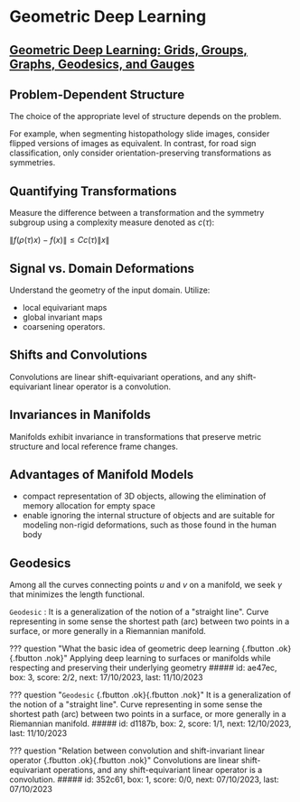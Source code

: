 # Geometric Deep Learning

## [Geometric Deep Learning: Grids, Groups, Graphs, Geodesics, and Gauges](https://arxiv.org/pdf/2104.13478.pdf)

## Problem-Dependent Structure

The choice of the appropriate level of structure depends on the problem.

For example, when segmenting histopathology slide images, consider flipped versions of images as equivalent. In contrast, for road sign classification, only consider orientation-preserving transformations as symmetries.

## Quantifying Transformations

Measure the difference between a transformation and the symmetry subgroup using a complexity measure denoted as $c(\tau)$:

$\lVert f(\rho(\tau)x)-f(x)\lVert \leq Cc(\tau)\lVert x \lVert$

## Signal vs. Domain Deformations

Understand the geometry of the input domain. Utilize:

- local equivariant maps
- global invariant maps
- coarsening operators.

## Shifts and Convolutions

Convolutions are linear shift-equivariant operations, and any shift-equivariant linear operator is a convolution.

## Invariances in Manifolds

Manifolds exhibit invariance in transformations that preserve metric structure and local reference frame changes.

## Advantages of Manifold Models

- compact representation of 3D objects, allowing the elimination of memory allocation for empty space
- enable ignoring the internal structure of objects and are suitable for modeling non-rigid deformations, such as those found in the human body

## Geodesics

Among all the curves connecting points $u$ and $v$ on a manifold, we seek $\gamma$ that minimizes the length functional.

`Geodesic`
:  It is a generalization of the notion of a "straight line". Curve representing in some sense the shortest path (arc) between two points in a surface, or more generally in a Riemannian manifold.

??? question "What the basic idea of geometric deep learning [](){.fbutton .ok}[](){.fbutton .nok}"
    Applying deep learning to surfaces or manifolds while respecting and preserving their underlying geometry
    ##### id: ae47ec, box: 3, score: 2/2, next: 17/10/2023, last: 11/10/2023

??? question "`Geodesic` [](){.fbutton .ok}[](){.fbutton .nok}"
    It is a generalization of the notion of a "straight line". Curve representing in some sense the shortest path (arc) between two points in a surface, or more generally in a Riemannian manifold.
    ##### id: d1187b, box: 2, score: 1/1, next: 12/10/2023, last: 11/10/2023

??? question "Relation between convolution and shift-invariant linear operator [](){.fbutton .ok}[](){.fbutton .nok}"
    Convolutions are linear shift-equivariant operations, and any shift-equivariant linear operator is a convolution.
    ##### id: 352c61, box: 1, score: 0/0, next: 07/10/2023, last: 07/10/2023
